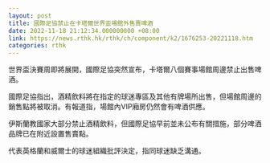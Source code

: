 ```yaml
---
layout: post
title: 國際足協禁止在卡塔爾世界盃場館外售賣啤酒
date: 2022-11-18 21:12:34.000000000 +08:00
link: https://news.rthk.hk/rthk/ch/component/k2/1676253-20221118.htm
categories: rthk
---
```


世界盃決賽周即將展開，國際足協突然宣布，卡塔爾八個賽事場館周邊禁止出售啤酒。

國際足協指出，酒精飲料將在指定的球迷專區及其他有牌場所出售，但場館周邊的銷售點將被取消。有報道指，場館內VIP廂房仍然會有啤酒供應。

伊斯蘭教國家大部分禁止酒精飲料，但國際足協早前並未公布有關措施，部分啤酒品牌已在附近設置售賣點。

代表英格蘭和威爾士的球迷組織批評決定，指同球迷缺乏溝通。
